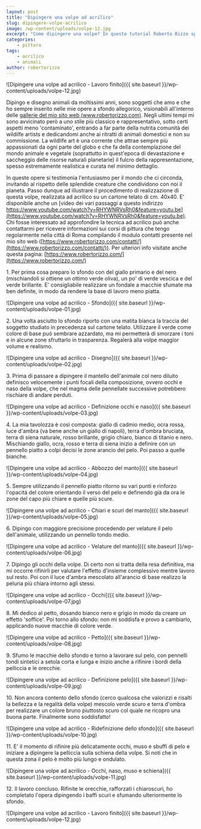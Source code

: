 ```yaml
---
layout: post
title: "Dipingere una volpe ad acrilico"
slug: dipingere-volpe-acrilico
image: /wp-content/uploads/volpe-12.jpg
excerpt: "Come dipingere una volpe? In questo tutorial Roberto Rizzo spiega passo dopo passo come dipingere una volpe."
categories:
    - pittura
tags:
    - acrilico
    - animali
author: robertorizzo
---
```


![Dipingere una volpe ad acrilico - Lavoro finito]({{ site.baseurl }}/wp-content/uploads/volpe-12.jpg)

Dipingo e disegno animali da moltissimi anni, sono soggetti che amo e che ho sempre inserito nelle mie opere a sfondo allegorico, visionabili all'interno delle [gallerie del mio sito web (www.robertorizzo.com)](https://www.robertorizzo.com/). Negli ultimi tempi mi sono avvicinato però a uno stile più classico e rappresentativo, sotto certi aspetti meno 'contaminato', entrando a far parte della nutrita comunità dei wildilfe artists e dedicandomi anche ai ritratti di animali domestici e non su commissione. La wildlife art è una corrente che attrae sempre più appassionati da ogni parte del globo e che fa della contemplazione del mondo animale e vegetale (soprattutto in quest'epoca di devastazione e saccheggio delle risorse naturali planetarie) il fulcro della rappresentazione, spesso estremamente realistica e curata nel minimo dettaglio.

In queste opere si testimonia l'entusiasmo per il mondo che ci circonda, invitando al rispetto delle splendide creature che condividono con noi il pianeta. Passo dunque ad illustrare il procedimento di realizzazione di questa volpe, realizzata ad acrilico su un cartone telato di cm. 40x40. E' disponibile anche un [video dei vari passaggi a questo indirizzo https://www.youtube.com/watch?v=RHYWNRVsRh0&feature=youtu.be](https://www.youtube.com/watch?v=RHYWNRVsRh0&feature=youtu.be). Chi fosse interessato ad approfondire la tecnica ad acrilico può anche contattarmi per ricevere informazioni sui corsi di pittura che tengo regolarmente nella città di Roma compilando il modulo contatti presente nel mio sito web ([https://www.robertorizzo.com/contatti/](https://www.robertorizzo.com/contatti/)). Per ulteriori info visitate anche questa pagina: [https://www.robertorizzo.com/](https://www.robertorizzo.com/)

1\. Per prima cosa preparo lo sfondo con del giallo primario e del nero (mischiandoli si ottiene un ottimo verde oliva), un po' di verde vescica e del verde brillante. E' consigliabile realizzare un fondale a macchie sfumate ma ben definite, in modo da rendere la base di lavoro meno piatta. 

![Dipingere una volpe ad acrilico - Sfondo]({{ site.baseurl }}/wp-content/uploads/volpe-01.jpg)

2\. Una volta asciutto lo sfondo riporto con una matita bianca la traccia del soggetto studiato in precedenza sul cartone telato. Utilizzare il verde come colore di base può sembrare azzardato, ma mi permetterà di smorzare i toni e in alcune zone sfruttarlo in trasparenza. Regalerà alla volpe maggior volume e realismo. 

![Dipingere una volpe ad acrilico - Disegno]({{ site.baseurl }}/wp-content/uploads/volpe-02.jpg)

3\. Prima di passare a dipingere il mantello dell'animale col nero diluito definisco velocemente i punti focali della composizione, ovvero occhi e naso della volpe, che nel magma delle pennellate successive potrebbero rischiare di andare perduti. 

![Dipingere una volpe ad acrilico - Definizione occhi e naso]({{ site.baseurl }}/wp-content/uploads/volpe-03.jpg)

4\. La mia tavolozza è così composta: giallo di cadmio medio, ocra rossa, luce d'ambra (va bene anche un giallo di napoli), terra d'ombra bruciata, terra di siena naturale, rosso brillante, grigio chiaro, bianco di titanio e nero. Mischiando giallo, ocra, rosso e terra di siena inizio a definire con un pennello piatto a colpi decisi le zone arancio del pelo. Poi passo a quelle bianche. 

![Dipingere una volpe ad acrilico - Abbozzo del manto]({{ site.baseurl }}/wp-content/uploads/volpe-04.jpg)

5\. Sempre utilizzando il pennello piatto ritorno su vari punti e rinforzo l'opacità del colore orientando il verso del pelo e definendo già da ora le zone del capo più chiare e quelle più scure. 

![Dipingere una volpe ad acrilico - Chiari e scuri del manto]({{ site.baseurl }}/wp-content/uploads/volpe-05.jpg)

6\. Dipingo con maggiore precisione procedendo per velature il pelo dell'animale, utilizzando un pennello tondo medio. 

![Dipingere una volpe ad acrilico - Velature del manto]({{ site.baseurl }}/wp-content/uploads/volpe-06.jpg)

7\. Dipingo gli occhi della volpe. Di certo non si tratta della resa definitiva, ma mi occorre rifinirli per valutare l'effetto d'insieme complessivo mentre lavoro sul resto. Poi con il luce d'ambra mescolato all'arancio di base realizzo la peluria più chiara intorno agli stessi. 

![Dipingere una volpe ad acrilico - Occhi]({{ site.baseurl }}/wp-content/uploads/volpe-07.jpg)

8\. Mi dedico al petto, dosando bianco nero e grigio in modo da creare un effetto 'soffice'. Poi torno allo sfondo: non mi soddisfa e provo a cambiarlo, applicando nuove macchie di colore verde. 

![Dipingere una volpe ad acrilico - Petto]({{ site.baseurl }}/wp-content/uploads/volpe-08.jpg)

9\. Sfumo le macchie dello sfondo e torno a lavorare sul pelo, con pennelli tondi sintetici a setola corta e lunga e inizio anche a rifinire i bordi della pelliccia e le orecchie. 

![Dipingere una volpe ad acrilico - Definizione pelo]({{ site.baseurl }}/wp-content/uploads/volpe-09.jpg)

10\. Non ancora contento dello sfondo (cerco qualcosa che valorizzi e risalti la bellezza e la regalità della volpe) mescolo verde scuro e terra d'ombra per realizzare un colore bruno piuttosto scuro col quale ne ricopro una buona parte. Finalmente sono soddisfatto! 

![Dipingere una volpe ad acrilico - Ridefinizione dello sfondo]({{ site.baseurl }}/wp-content/uploads/volpe-10.jpg)

11\. E' il momento di rifinire più delicatamente occhi, muso e sbuffi di pelo e iniziare a dipingere la pelliccia sulla schiena della volpe. Si noti che in questa zona il pelo è molto più lungo e ondulato. 

![Dipingere una volpe ad acrilico - Occhi, naso, muso e schiena]({{ site.baseurl }}/wp-content/uploads/volpe-11.jpg)

12\. Il lavoro concluso. Rifinite le orecchie, rafforzati i chiaroscuri, ho completato l'opera dipingendo i baffi scuri e sfumando ulteriormente lo sfondo. 

![Dipingere una volpe ad acrilico - Lavoro finito]({{ site.baseurl }}/wp-content/uploads/volpe-12.jpg)
